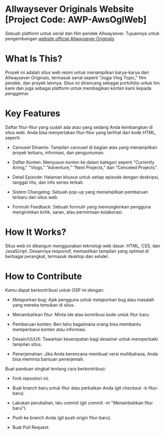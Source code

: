 # Allwaysever Originals Website [Project Code: AWP-AwsOglWeb]
Sebuah platform untuk serial dan film pendek Allwaysever.
 Tujuannya untuk pengembangan [website official Allwaysever Originals](https://sites.google.com/view/allwayseveroriginals)

# What Is This?
Proyek ini adalah situs web resmi untuk menampilkan karya-karya dari Allwaysever Originals, termasuk serial seperti "Jogja Vlog Topic," film pendek, dan proyek lainnya. Situs ini dirancang sebagai portofolio untuk tim kami dan juga sebagai platform untuk membagikan konten kami kepada penggemar.

# Key Features
Daftar fitur-fitur yang sudah ada atau yang sedang Anda kembangkan di situs web. Anda bisa menyertakan fitur-fitur yang terlihat dari kode HTML, seperti:

- Carousel Dinamis: Tampilan carousel di bagian atas yang menampilkan proyek terbaru, informasi, dan pengumuman.

- Daftar Konten: Menyusun konten ke dalam kategori seperti "Currently Airing," "Vlogs," "Adventure," "Next Projects," dan "Cenceled Projects".

- Detail Episode: Halaman khusus untuk setiap episode dengan deskripsi, tanggal rilis, dan info series terkait.

- Sistem Changelog: Sebuah pop-up yang menampilkan pembaruan terbaru dari situs web.

- Formulir Feedback: Sebuah formulir yang memungkinkan pengguna mengirimkan kritik, saran, atau permintaan kolaborasi.

# How It Works?
Situs web ini dibangun menggunakan teknologi web dasar: HTML, CSS, dan JavaScript. Desainnya responsif, memastikan tampilan yang optimal di berbagai perangkat, termasuk desktop dan seluler.

# How to Contribute
Kamu dapat berkontribusi untuk OSP ini dengan:

- Melaporkan bug: Ajak pengguna untuk melaporkan bug atau masalah yang mereka temukan di situs.

- Menambahkan fitur: Minta ide atau kontribusi kode untuk fitur baru.

- Pembaruan konten: Beri tahu bagaimana orang bisa membantu memperbarui konten atau informasi.

- Desain/UI/UX: Tawarkan kesempatan bagi desainer untuk memperbaiki tampilan situs.

- Penerjemahan: Jika Anda berencana membuat versi multibahasa, Anda bisa meminta bantuan penerjemah.

Buat panduan singkat tentang cara berkontribusi:

- Fork repositori ini.

- Buat branch baru untuk fitur atau perbaikan Anda (git checkout -b fitur-baru).

- Lakukan perubahan, lalu commit (git commit -m "Menambahkan fitur baru").

- Push ke branch Anda (git push origin fitur-baru).

- Buat Pull Request.
